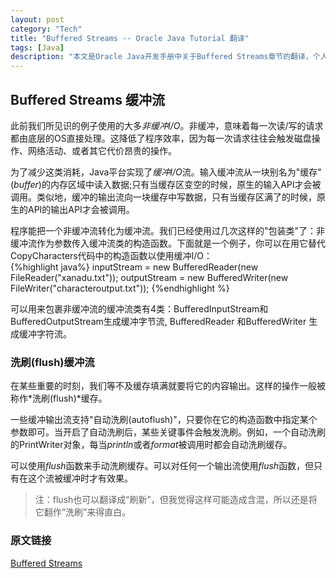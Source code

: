 ```yaml
---
layout: post    
category: "Tech"   
title: "Buffered Streams -- Oracle Java Tutorial 翻译"      
tags: [Java]    
description: "本文是Oracle Java开发手册中关于Buffered Streams章节的翻译，个人手工翻译，非转载。"
---
```


## Buffered Streams 缓冲流 
此前我们所见识的例子使用的大多*非缓冲I/O*。非缓冲，意味着每一次读/写的请求都由底层的OS直接处理。这降低了程序效率，因为每一次请求往往会触发磁盘操作、网络活动、或者其它代价昂贵的操作。  

为了减少这类消耗，Java平台实现了*缓冲I/O*流。输入缓冲流从一块别名为"缓存"(*buffer*)的内存区域中读入数据;只有当缓存区变空的时候，原生的输入API才会被调用。类似地，缓冲的输出流向一块缓存中写数据，只有当缓存区满了的时候，原生的API的输出API才会被调用。  

程序能把一个非缓冲流转化为缓冲流。我们已经使用过几次这样的"包装类"了：非缓冲流作为参数传入缓冲流类的构造函数。下面就是一个例子，你可以在用它替代CopyCharacters代码中的构造函数以使用缓冲I/O：  
{%highlight java%}
inputStream = new BufferedReader(new FileReader("xanadu.txt"));
outputStream = new BufferedWriter(new FileWriter("characteroutput.txt"));
{%endhighlight %}

可以用来包裹非缓冲流的缓冲流类有4类：BufferedInputStream和BufferedOutputStream生成缓冲字节流, BufferedReader 和BufferedWriter 生成缓冲字符流。  

### 洗刷(flush)缓冲流
在某些重要的时刻，我们等不及缓存填满就要将它的内容输出。这样的操作一般被称作*洗刷(flush)*缓存。  

一些缓冲输出流支持"自动洗刷(autoflush)"，只要你在它的构造函数中指定某个参数即可。当开启了自动洗刷后，某些关键事件会触发洗刷。例如，一个自动洗刷的PrintWriter对象，每当*println*或者*format*被调用时都会自动洗刷缓存。  

可以使用*flush*函数来手动洗刷缓存。可以对任何一个输出流使用*flush*函数，但只有在这个流被缓冲时才有效果。  

>注：flush也可以翻译成“刷新”，但我觉得这样可能造成含混，所以还是将它翻作“洗刷”来得直白。  

### 原文链接
[Buffered Streams](http://docs.oracle.com/javase/tutorial/essential/io/buffers.html)
